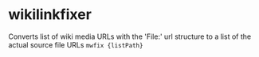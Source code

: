 # wikilinkfixer
Converts list of wiki media URLs with the 'File:' url structure to a list of the actual source file URLs
`mwfix {listPath}`

